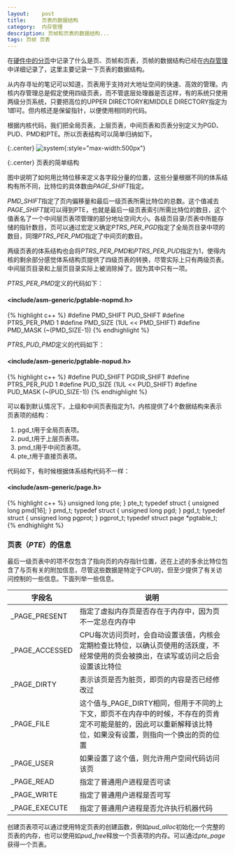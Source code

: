 ```yaml
---
layout:    post
title:     页表的数据结构
category:  内存管理
description: 页帧和页表的数据结构...
tags: 页帧 页表
---
```

在[硬件中的分页](/linux-kernel-architecture/posts/system-paging-unit/)中记录了什么是页、页帧和页表，页帧的数据结构已经在[内存管理](/linux-kernel-architecture/posts/system-paging-unit/)中详细记录了，这里主要记录一下页表的数据结构。

从内存寻址的笔记可以知道，页表用于支持对大地址空间的快速、高效的管理。内核内存管理总是假定使用四级页表，而不管底层处理器是否这样，有的系统只使用两级分页系统，只要把高位的UPPER DIRECTORY和MIDDLE DIRECTORY指定为1即可。但内核还是保留指针，以便使用相同的代码。

根据内核代码，我们把全局页表，上层页表，中间页表和页表分别定义为PGD、PUD、PMD和PTE。所以页表结构可以简单归纳如下。

{:.center}
![system](/linux-kernel-architecture/images/page.png){:style="max-width:500px"}

{:.center}
页表的简单结构

图中说明了如何用比特位移来定义各字段分量的位置，这些分量根据不同的体系结构有所不同，比特位的具体数由*PAGE_SHIFT*指定。

*PMD_SHIFT*指定了页内偏移量和最后一级页表所需比特位的总数。这个值减去*PAGE_SHIFT*就可以得到PTE，也就是最后一级页表索引所需比特位的数目，这个值表名了一个中间层页表项管理的部分地址空间大小。各级页目录/页表中所能存储的指针数目，页可以通过宏定义确定*PTRS_PER_PGD*指定了全局页目录中项的数目，同理*PTRS_PER_PMD*指定了中间页的数目。

两级页表的体系结构也会将*PTRS_PER_PMD*和*PTRS_PER_PUD*指定为1，使得内核的剩余部分感觉体系结构页提供了四级页表的转换，尽管实际上只有两级页表。中间层页目录和上层页目录实际上被消除掉了。因为其中只有一项。

*PTRS_PER_PMD*定义的代码如下：

#### <include/asm-generic/pgtable-nopmd.h> ###

{% highlight c++ %}
#define PMD_SHIFT   PUD_SHIFT
#define PTRS_PER_PMD    1
#define PMD_SIZE    (1UL << PMD_SHIFT)
#define PMD_MASK    (~(PMD_SIZE-1))
{% endhighlight %}

*PTRS_PUD_PMD*定义的代码如下：

#### <include/asm-generic/pgtable-nopud.h> ###

{% highlight c++ %}
#define PUD_SHIFT   PGDIR_SHIFT
#define PTRS_PER_PUD    1
#define PUD_SIZE    (1UL << PUD_SHIFT)
#define PUD_MASK    (~(PUD_SIZE-1))
{% endhighlight %}

可以看到默认情况下，上级和中间页表指定为1，内核提供了4个数据结构来表示页表项的结构：

1. pgd_t用于全局页表项。
2. pud_t用于上层页表项。
3. pmd_t用于中间页表项。
4. pte_t用于直接页表项。

代码如下，有时候根据体系结构代码不一样：

#### <include/asm-generic/page.h> ###

{% highlight c++ %}
unsigned long pte;
} pte_t;
typedef struct {
    unsigned long pmd[16];
} pmd_t;
typedef struct {
    unsigned long pgd;
} pgd_t;
typedef struct {
    unsigned long pgprot;
} pgprot_t;
typedef struct page *pgtable_t;
{% endhighlight %}

### 页表（*PTE*）的信息

最后一级页表中的项不仅包含了指向页的内存指针位置，还在上述的多余比特位包含了与页有关的附加信息，尽管这些数据是特定于CPU的，但至少提供了有关访问控制的一些信息。下面列举一些信息。

字段名             | 说明
------------      | -------------
\_PAGE_PRESENT    | 指定了虚拟内存页是否存在于内存中，因为页不一定总在内存中
\_PAGE_ACCESSED   | CPU每次访问页时，会自动设置该值，内核会定期检查比特位，以确认页使用的活跃度，不经常使用的页会被换出，在读写或访问之后会设置该比特位
\_PAGE_DIRTY      | 表示该页是否为脏页，即页的内容是否已经修改过
\_PAGE_FILE       | 这个值与\_PAGE\_DIRTY相同，但用于不同的上下文，即页不在内存中的时候，不存在的页肯定不可能是脏的，因此可以重新解释该比特位，如果没有设置，则指向一个换出的页的位置
\_PAGE_USER       | 如果设置了这个值，则允许用户空间代码访问该页
\_PAGE_READ       | 指定了普通用户进程是否可读
\_PAGE_WRITE      | 指定了普通用户进程是否可写
\_PAGE_EXECUTE    | 指定了普通用户进程是否允许执行机器代码

创建页表项可以通过使用特定页表的创建函数，例如*pud_alloc*初始化一个完整的页表的内存，也可以使用如*pud_free*释放一个页表项的内存。可以通过*pte_page*获得一个页表。
